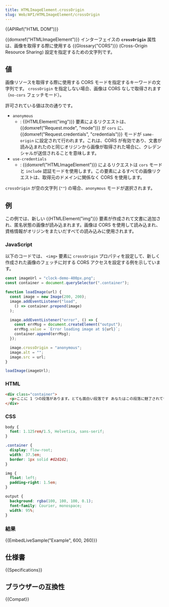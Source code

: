 ```yaml
---
title: HTMLImageElement.crossOrigin
slug: Web/API/HTMLImageElement/crossOrigin
---
```

{{APIRef("HTML DOM")}}

{{domxref("HTMLImageElement")}} インターフェイスの **`crossOrigin`** 属性は、画像を取得する際に使用する {{Glossary("CORS")}} (Cross-Origin Resource Sharing) 設定を指定するための文字列です。

## 値

画像リソースを取得する際に使用する CORS モードを指定するキーワードの文字列です。 `crossOrigin` を指定しない場合、画像は CORS なしで取得されます（`no-cors` フェッチモード）。

許可されている値は次の通りです。

- `anonymous`
  - : {{HTMLElement("img")}} 要素によるリクエストは、{{domxref("Request.mode", "mode")}} が `cors` に、{{domxref("Request.credentials", "credentials")}} モードが `same-origin` に設定されて行われます。これは、CORS が有効であり、文書が読み込まれたのと同じオリジンから画像が取得された場合に、クレデンシャルが送信されることを意味します。
- `use-credentials`
  - : {{domxref("HTMLImageElement")}} によるリクエストは `cors` モードと `include` 認証モードを使用します。この要素によるすべての画像リクエストは、取得元のドメインに関係なく CORS を使用します。

`crossOrigin` が空の文字列 (`""`) の場合、`anonymous` モードが選択されます。

## 例

この例では、新しい {{HTMLElement("img")}} 要素が作成されて文書に追加され、匿名状態の画像が読み込まれます。画像は CORS を使用して読み込まれ、資格情報がオリジンをまたいだすべての読み込みに使用されます。

### JavaScript

以下のコードでは、 `<img>` 要素に `crossOrigin` プロパティを設定して、新しく作成された画像のフェッチに対する CORS アクセスを設定する例を示しています。

```js
const imageUrl = "clock-demo-400px.png";
const container = document.querySelector(".container");

function loadImage(url) {
  const image = new Image(200, 200);
  image.addEventListener("load",
    () => container.prepend(image)
  );

  image.addEventListener("error", () => {
    const errMsg = document.createElement("output");
    errMsg.value = `Error loading image at ${url}`;
    container.append(errMsg);
  });

  image.crossOrigin = "anonymous";
  image.alt = "";
  image.src = url;
}

loadImage(imageUrl);
```

### HTML

```html
<div class="container">
  <p>ここに 1 つの段落があります。とても面白い段落です あなたはこの段落に魅了されています。この段落を読み続けてください。じゃあ、もうこの段落を読むのはやめていいよ。読んでくれてありがとう。</p>
</div>
```

### CSS

```css
body {
  font: 1.125rem/1.5, Helvetica, sans-serif;
}

.container {
  display: flow-root;
  width: 37.5em;
  border: 1px solid #d2d2d2;
}

img {
  float: left;
  padding-right: 1.5em;
}

output {
  background: rgba(100, 100, 100, 0.1);
  font-family: Courier, monospace;
  width: 95%;
}
```

### 結果

{{EmbedLiveSample("Example", 600, 260)}}

## 仕様書

{{Specifications}}

## ブラウザーの互換性

{{Compat}}
